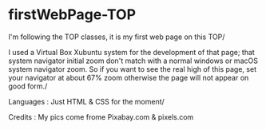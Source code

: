 # firstWebPage-TOP
I'm following the TOP classes, it is my first web page on this TOP/

I used a Virtual Box Xubuntu system for the development of that page; 
that system navigator initial zoom don't match with a normal windows or macOS
system navigator zoom. So if you want to see the real high of this page, 
set your navigator at about 67% zoom otherwise the page will not appear on good form./

Languages : Just HTML & CSS for the moment/



Credits :
My pics come frome Pixabay.com & pixels.com
